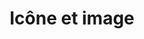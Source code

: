 ---
title: Icône et image
eleventyNavigation:
  key: shortcutsIconImageFR
  title: Icône et image
  locale: fr
  parent: shortcutsFR
  order: 1
permalink: false
layout: 'layouts/base.njk'
---